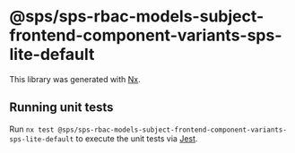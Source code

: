 # @sps/sps-rbac-models-subject-frontend-component-variants-sps-lite-default

This library was generated with [Nx](https://nx.dev).

## Running unit tests

Run `nx test @sps/sps-rbac-models-subject-frontend-component-variants-sps-lite-default` to execute the unit tests via [Jest](https://jestjs.io).
